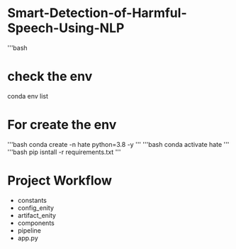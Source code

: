 # Smart-Detection-of-Harmful-Speech-Using-NLP

'''bash 
# check the env 
conda env list 
# For create the env
'''bash
conda create -n hate python=3.8 -y
'''
'''bash
conda activate hate
'''
'''bash
pip isntall -r requirements.txt
'''
# Project Workflow

- constants
- config_enity
- artifact_enity
- components
- pipeline
- app.py